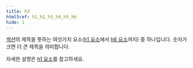 ```yaml
---
title: h3
html5ref: h1_h2_h3_h4_h5_h6
hide: 1
---
```


[섹션](/docs/Section.html)의 제목을 뜻하는 여섯가지 요소([h1 요소](/html/h1.html)에서 [h6 요소](/html/h6.html)까지) 중 하나입니다. 숫자가
크면 더 큰 제목을 의미합니다.

자세한 설명은 [h1 요소](/html/h1.html)를 참고하세요.
